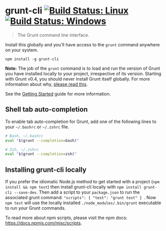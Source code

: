 # grunt-cli [![Build Status: Linux](https://travis-ci.org/gruntjs/grunt-cli.svg?branch=master)](https://travis-ci.org/gruntjs/grunt-cli) [![Build Status: Windows](https://ci.appveyor.com/api/projects/status/prp6g944b05jsq6d/branch/master?svg=true)](https://ci.appveyor.com/project/gruntjs/grunt-cli/branch/master)

> The Grunt command line interface.

Install this globally and you'll have access to the `grunt` command anywhere on your system.

```shell
npm install -g grunt-cli
```

**Note:** The job of the `grunt` command is to load and run the version of Grunt you have installed locally to your project, irrespective of its version.  Starting with Grunt v0.4, you should never install Grunt itself globally.  For more information about why, [please read this](//nodejs.org/en/blog/npm/npm-1-0-global-vs-local-installation).

See the [Getting Started](//gruntjs.com/getting-started) guide for more information.

## Shell tab auto-completion
To enable tab auto-completion for Grunt, add one of the following lines to your `~/.bashrc` or `~/.zshrc` file.

```bash
# Bash, ~/.bashrc
eval "$(grunt --completion=bash)"
```

```bash
# Zsh, ~/.zshrc
eval "$(grunt --completion=zsh)"
```

## Installing grunt-cli locally
If you prefer the idiomatic Node.js method to get started with a project (`npm install && npm test`) then install grunt-cli locally with `npm install grunt-cli --save-dev`. Then add a script to your `package.json` to run the associated grunt command: `"scripts": { "test": "grunt test" } `. Now `npm test` will use the locally installed `./node_modules/.bin/grunt` executable to run your Grunt commands.

To read more about npm scripts, please visit the npm docs: <https://docs.npmjs.com/misc/scripts>.
